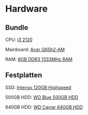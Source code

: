 # Hardware
<a href=""></a>

## Bundle

CPU: <a href="https://www.intel.de/content/www/de/de/products/sku/53446/intel-core-i52320-processor-6m-cache-up-to-3-30-ghz/specifications.html">i3 2120</a>

Mainboard: <a href="https://computerstoreberlin.de/Acer-Q65H2-AM-V11-Intel-Q65-Mainboard-Micro-ATX-Sockel-1155-127377">Acer Q65h2-AM</a>

RAM: <a href="https://www.mindfactory.de/product_info.php/8GB-Corsair-ValueSelect-DDR3-1333-DIMM-CL9-Single_792084.html">8GB DDR3 1333MHz RAM</a>

## Festplatten
SSD: <a href="https://www.mediamarkt.de/de/product/_intenso-high-performance-2117870.html?msclkid=ee44359644b2192157b4546a9dca3985&utm_source=bing&utm_medium=cpc&utm_campaign=PLA%20-%20MAds%20-%202&utm_term=4576785881608075&utm_content=PLA%20-%20MAds%20-%202&gclid=ee44359644b2192157b4546a9dca3985&gclsrc=3p.ds">Intenso 120GB Highspeed</a>

500GB HDD: <a href="https://www.mindfactory.de/product_info.php/500GB-WD-Blue-WD5000AZRZ-64MB-3-5Zoll--8-9cm--SATA-6Gb-s_1012183.html">WD Blue 500GB HDD</a>

640GB HDD: <a href="https://www.kaufland.de/product/334407623/?msclkid=6fec5f8fa23a139ee19d3e7749e4d622&utm_source=bing&utm_medium=cpc&utm_campaign=SC_SSC_items_highPrice&utm_term=4583382954876103&utm_content=SCC_highPrice">WD Caviar 640GB HDD</a>

